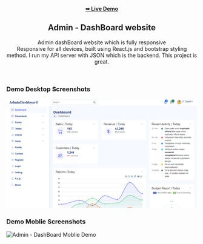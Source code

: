 <div align="center">
  
<a href="(https://full-admin-dashboard.vercel.app/"><strong>➥ Live Demo </strong></a>
<br/>

<h2 align="center">Admin - DashBoard website</h2>

Admin dashBoard website which is fully responsive <br/>
Responsive for all devices, built using React.js and bootstrap styling method. I run my API server with JSON which is the backend. This project is great.


</div>

<!---------------------------- npx json-server --watch -p 3333 ./api/info.json ----------------------->

<br />

### Demo Desktop Screenshots

![Admin - DashBoard Desktop Demo](./readme-images/Dashboard-Admin-view.png "Desktop Demo")

### Demo Moblie Screenshots

  ![Admin - DashBoard Moblie Demo](./readme-images/mobile-Tab-veiw.gif "Moblie Demo")


